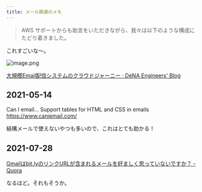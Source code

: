 ```yaml
---
title: メール関連のメモ
---
```


> AWS サポートからも助言をいただきながら、我々は以下のような構成にたどり着きました。

これすごいな〜。

![image.png](https://i.gyazo.com/db1891869960708a7fd07df5eca3944f.png)

[大規模Email配信システムのクラウドジャーニー &middot; DeNA Engineers&#39; Blog](https://engineer.dena.com/posts/2021.05/email-cloud-migration/)

## 2021-05-14

Can I email… Support tables for HTML and CSS in emails
https://www.caniemail.com/

結構メールで使えないやつも多いので、これはとても助かる！

## 2021-07-28

[Gmailはbit.lyのリンクURLが含まれるメールを好ましく思っていないですか？ - Quora](https://jp.quora.com/Gmail-ha-bit-ly-no-rinku-URL-ga-gan-ma-reru-me-ru-wo-kou-ma-shiku-omoi-tte-i-nai-desu-ka)

なるほど。それもそうか。
